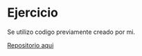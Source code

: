 # Ejercicio

Se utilizo codigo previamente creado por mi.

[Repositorio aqui](https://github.com/marco-gallegos/algoritmos-python)
